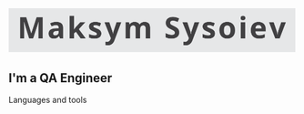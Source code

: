 ![Header](https://github.com/maksymconnect/maksymconnect/blob/main/assets/Header.png)

## I'm a QA Engineer

Languages and tools
